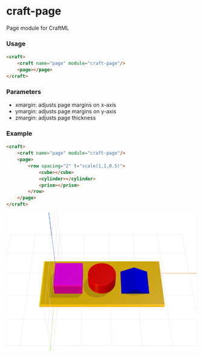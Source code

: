# craft-page
Page module for CraftML

### Usage
```html
<craft>
    <craft name="page" module="craft-page"/>
    <page></page>
</craft>
```

### Parameters
- xmargin: adjusts page margins on x-axis 
- ymargin: adjusts page margins on y-axis
- zmargin: adjusts page thickness

### Example
```html
<craft>
    <craft name="page" module="craft-page"/>
    <page>
        <row spacing="2" t="scale(1,1,0.5)">
            <cube></cube>
            <cylinder></cylinder>
            <prism></prism>
        </row>
    </page>
</craft>
```

![example](example.png)
